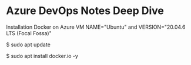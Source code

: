 # Azure DevOps Notes Deep Dive
Installation Docker on Azure VM NAME="Ubuntu" and VERSION="20.04.6 LTS (Focal Fossa)"

$ sudo apt update

$ sudo apt install docker.io -y
